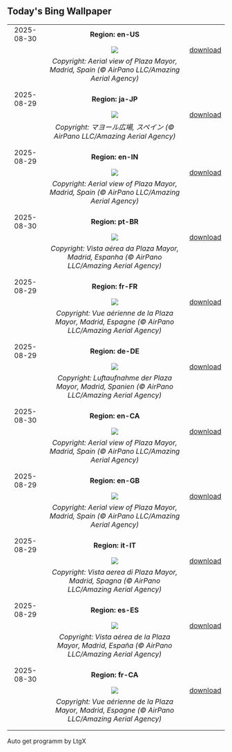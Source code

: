 ## Today's Bing Wallpaper
|      |      |      |
| :----: | :----: | :----: |
|2025-08-30|**Region: en-US**||
||![](https://www.bing.com/th?id=OHR.PlazaMayor_EN-US3692727880_UHD.jpg&pid=hp&w=1152&h=648&rs=1&c=4)| [download](https://www.bing.com/th?id=OHR.PlazaMayor_EN-US3692727880_UHD.jpg)|
||*Copyright: Aerial view of Plaza Mayor, Madrid, Spain (© AirPano LLC/Amazing Aerial Agency)*
||
|||
|2025-08-29|**Region: ja-JP**||
||![](https://www.bing.com/th?id=OHR.PlazaMayor_JA-JP5661212297_UHD.jpg&pid=hp&w=1152&h=648&rs=1&c=4)| [download](https://www.bing.com/th?id=OHR.PlazaMayor_JA-JP5661212297_UHD.jpg)|
||*Copyright: マヨール広場, スペイン (© AirPano LLC/Amazing Aerial Agency)*
||
|||
|2025-08-29|**Region: en-IN**||
||![](https://www.bing.com/th?id=OHR.PlazaMayor_EN-IN3487561181_UHD.jpg&pid=hp&w=1152&h=648&rs=1&c=4)| [download](https://www.bing.com/th?id=OHR.PlazaMayor_EN-IN3487561181_UHD.jpg)|
||*Copyright: Aerial view of Plaza Mayor, Madrid, Spain (© AirPano LLC/Amazing Aerial Agency)*
||
|||
|2025-08-30|**Region: pt-BR**||
||![](https://www.bing.com/th?id=OHR.PlazaMayor_PT-BR7717335564_UHD.jpg&pid=hp&w=1152&h=648&rs=1&c=4)| [download](https://www.bing.com/th?id=OHR.PlazaMayor_PT-BR7717335564_UHD.jpg)|
||*Copyright: Vista aérea da Plaza Mayor, Madrid, Espanha (© AirPano  LLC/Amazing Aerial Agency)*
||
|||
|2025-08-29|**Region: fr-FR**||
||![](https://www.bing.com/th?id=OHR.PlazaMayor_FR-FR2388557183_UHD.jpg&pid=hp&w=1152&h=648&rs=1&c=4)| [download](https://www.bing.com/th?id=OHR.PlazaMayor_FR-FR2388557183_UHD.jpg)|
||*Copyright: Vue aérienne de la Plaza Mayor, Madrid, Espagne (© AirPano LLC/Amazing Aerial Agency)*
||
|||
|2025-08-29|**Region: de-DE**||
||![](https://www.bing.com/th?id=OHR.PlazaMayor_DE-DE2952299555_UHD.jpg&pid=hp&w=1152&h=648&rs=1&c=4)| [download](https://www.bing.com/th?id=OHR.PlazaMayor_DE-DE2952299555_UHD.jpg)|
||*Copyright: Luftaufnahme der Plaza Mayor, Madrid, Spanien (© AirPano LLC/Amazing Aerial Agency)*
||
|||
|2025-08-30|**Region: en-CA**||
||![](https://www.bing.com/th?id=OHR.PlazaMayor_EN-CA2624304818_UHD.jpg&pid=hp&w=1152&h=648&rs=1&c=4)| [download](https://www.bing.com/th?id=OHR.PlazaMayor_EN-CA2624304818_UHD.jpg)|
||*Copyright: Aerial view of Plaza Mayor, Madrid, Spain (© AirPano LLC/Amazing Aerial Agency)*
||
|||
|2025-08-29|**Region: en-GB**||
||![](https://www.bing.com/th?id=OHR.PlazaMayor_EN-GB9923316134_UHD.jpg&pid=hp&w=1152&h=648&rs=1&c=4)| [download](https://www.bing.com/th?id=OHR.PlazaMayor_EN-GB9923316134_UHD.jpg)|
||*Copyright: Aerial view of Plaza Mayor, Madrid, Spain (© AirPano LLC/Amazing Aerial Agency)*
||
|||
|2025-08-29|**Region: it-IT**||
||![](https://www.bing.com/th?id=OHR.PlazaMayor_IT-IT9894137686_UHD.jpg&pid=hp&w=1152&h=648&rs=1&c=4)| [download](https://www.bing.com/th?id=OHR.PlazaMayor_IT-IT9894137686_UHD.jpg)|
||*Copyright: Vista aerea di Plaza Mayor, Madrid, Spagna (© AirPano LLC/Amazing Aerial Agency)*
||
|||
|2025-08-29|**Region: es-ES**||
||![](https://www.bing.com/th?id=OHR.PlazaMayor_ES-ES8897104707_UHD.jpg&pid=hp&w=1152&h=648&rs=1&c=4)| [download](https://www.bing.com/th?id=OHR.PlazaMayor_ES-ES8897104707_UHD.jpg)|
||*Copyright: Vista aérea de la Plaza Mayor, Madrid, España (© AirPano LLC/Amazing Aerial Agency)*
||
|||
|2025-08-30|**Region: fr-CA**||
||![](https://www.bing.com/th?id=OHR.PlazaMayor_FR-CA1242248098_UHD.jpg&pid=hp&w=1152&h=648&rs=1&c=4)| [download](https://www.bing.com/th?id=OHR.PlazaMayor_FR-CA1242248098_UHD.jpg)|
||*Copyright: Vue aérienne de la Plaza Mayor, Madrid, Espagne (© AirPano LLC/Amazing Aerial Agency)*
||
|||

Auto get programm by LtgX
